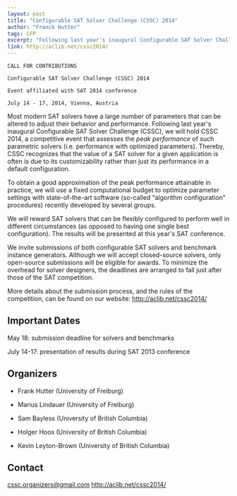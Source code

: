```yaml
---
layout: post
title: "Configurable SAT Solver Challenge (CSSC) 2014"
author: "Franck Hutter"
tags: CFP
excerpt: "Following last year's inaugural Configurable SAT Solver Challenge (CSSC), we will hold CSSC 2014, a competitive event that assesses the peak performance of such parametric solvers (i.e. performance with optimized parameters)."
link: http://aclib.net/cssc2014/
---
```

    CALL FOR CONTRIBUTIONS
    
    Configurable SAT Solver Challenge (CSSC) 2014

    Event affiliated with SAT 2014 conference

    July 14 - 17, 2014, Vienna, Austria


Most modern SAT solvers have a large number of parameters that can be altered to adjust their behavior and performance. Following last year's inaugural Configurable SAT Solver Challenge (CSSC), we will hold CSSC 2014, a competitive event that assesses the *peak performance* of such parametric solvers (i.e. performance with optimized parameters). Thereby, CSSC recognizes that the value of a SAT solver for a given application is often is due to its customizability rather than just its performance in a default configuration.

To obtain a good approximation of the peak performance attainable in practice, we will use a fixed computational budget to optimize parameter settings with state-of-the-art software (so-called “algorithm configuration” procedures) recently developed by several groups.

We will reward SAT solvers that can be flexibly configured to perform well in different circumstances (as opposed to having one single best configuration). The results will be presented at this year's SAT conference.

We invite submissions of both configurable SAT solvers and benchmark instance generators. Although we will accept closed-source solvers, only open-source submissions will be eligible for awards. To minimize the overhead for solver designers, the deadlines are arranged to fall just after those of the SAT competition.

More details about the submission process, and the rules of the competition, can be found on our website: http://aclib.net/cssc2014/

## Important Dates

May 18: submission deadline for solvers and benchmarks

July 14-17: presentation of results during SAT 2013 conference


## Organizers 

* Frank Hutter (University of Freiburg)

* Marius Lindauer (University of Freiburg)

* Sam Bayless (University of British Columbia)

* Holger Hoos (University of British Columbia)

* Kevin Leyton-Brown (University of British Columbia)


## Contact 

cssc.organizers@gmail.com
http://aclib.net/cssc2014/
